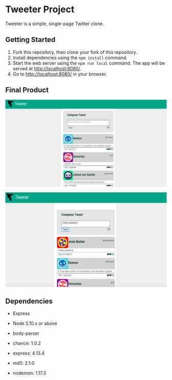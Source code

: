 # Tweeter Project

Tweeter is a simple, single-page Twitter clone.

## Getting Started

1. Fork this repository, then clone your fork of this repository.
2. Install dependencies using the `npm install` command.
3. Start the web server using the `npm run local` command. The app will be served at <http://localhost:8080/>.
4. Go to <http://localhost:8080/> in your browser.


## Final Product
!["Home Page"](https://github.com/camueljackson/tweeter/blob/master/Home%20Page.jpeg)

!["Uploaded Tweet"](https://github.com/camueljackson/tweeter/blob/master/Uploaded%20Tweets.jpeg)

## Dependencies

- Express
- Node 5.10.x or above

- body-parser
- chance: 1.0.2
- express: 4.13.4
- md5: 2.1.0
- nodemon: 1.17.3
